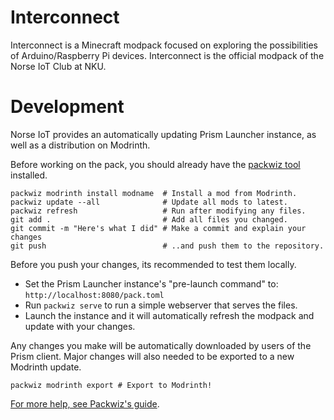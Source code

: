 # Interconnect
Interconnect is a Minecraft modpack focused on exploring the possibilities of Arduino/Raspberry Pi devices. Interconnect is the official modpack of the Norse IoT Club at NKU.

# Development
Norse IoT provides an automatically updating Prism Launcher instance, as well as a distribution on Modrinth.

Before working on the pack, you should already have the [packwiz tool](https://packwiz.infra.link/installation/) installed.
```
packwiz modrinth install modname  # Install a mod from Modrinth.
packwiz update --all              # Update all mods to latest.
packwiz refresh                   # Run after modifying any files.
git add .                         # Add all files you changed.
git commit -m "Here's what I did" # Make a commit and explain your changes
git push                          # ..and push them to the repository.
```

Before you push your changes, its recommended to test them locally.

- Set the Prism Launcher instance's "pre-launch command" to: `http://localhost:8080/pack.toml`
- Run `packwiz serve` to run a simple webserver that serves the files.
- Launch the instance and it will automatically refresh the modpack and update with your changes.

Any changes you make will be automatically downloaded by users of the Prism client. Major changes will also needed to be exported to a new Modrinth update.

```
packwiz modrinth export # Export to Modrinth!
```

[For more help, see Packwiz's guide](https://packwiz.infra.link/tutorials/installing/packwiz-installer/).
